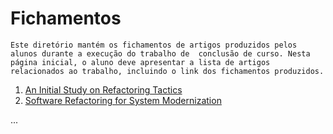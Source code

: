 # Fichamentos

`Este diretório mantém os fichamentos de artigos produzidos pelos alunos durante a execução do trabalho de  conclusão de curso. Nesta página inicial, o aluno deve apresentar a lista de artigos relacionados ao trabalho, incluindo o link dos fichamentos produzidos.`

1. [An Initial Study on Refactoring Tactics](https://github.com/augustocf94puc/TCC/blob/master/Fichamentos/An%20Initial%20Study%20on%20Refactoring%20Tactics.md)
2. [Software Refactoring for System Modernization](https://github.com/augustocf94puc/TCC/blob/master/Fichamentos/Software%20Refactoring%20for%20System%20Modernization)


...
